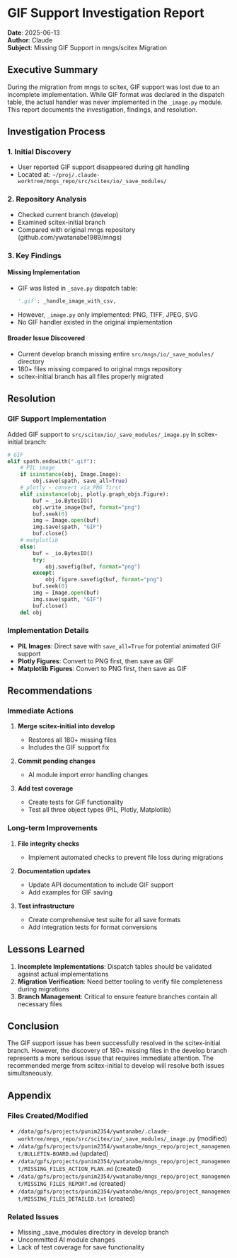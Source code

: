 # GIF Support Investigation Report

**Date**: 2025-06-13  
**Author**: Claude  
**Subject**: Missing GIF Support in mngs/scitex Migration

## Executive Summary

During the migration from mngs to scitex, GIF support was lost due to an incomplete implementation. While GIF format was declared in the dispatch table, the actual handler was never implemented in the `_image.py` module. This report documents the investigation, findings, and resolution.

## Investigation Process

### 1. Initial Discovery
- User reported GIF support disappeared during git handling
- Located at: `~/proj/.claude-worktree/mngs_repo/src/scitex/io/_save_modules/`

### 2. Repository Analysis
- Checked current branch (develop)
- Examined scitex-initial branch
- Compared with original mngs repository (github.com/ywatanabe1989/mngs)

### 3. Key Findings

#### Missing Implementation
- GIF was listed in `_save.py` dispatch table:
  ```python
  '.gif': _handle_image_with_csv,
  ```
- However, `_image.py` only implemented: PNG, TIFF, JPEG, SVG
- No GIF handler existed in the original implementation

#### Broader Issue Discovered
- Current develop branch missing entire `src/mngs/io/_save_modules/` directory
- 180+ files missing compared to original mngs repository
- scitex-initial branch has all files properly migrated

## Resolution

### GIF Support Implementation
Added GIF support to `src/scitex/io/_save_modules/_image.py` in scitex-initial branch:

```python
# GIF
elif spath.endswith(".gif"):
    # PIL image
    if isinstance(obj, Image.Image):
        obj.save(spath, save_all=True)
    # plotly - convert via PNG first
    elif isinstance(obj, plotly.graph_objs.Figure):
        buf = _io.BytesIO()
        obj.write_image(buf, format="png")
        buf.seek(0)
        img = Image.open(buf)
        img.save(spath, "GIF")
        buf.close()
    # matplotlib
    else:
        buf = _io.BytesIO()
        try:
            obj.savefig(buf, format="png")
        except:
            obj.figure.savefig(buf, format="png")
        buf.seek(0)
        img = Image.open(buf)
        img.save(spath, "GIF")
        buf.close()
    del obj
```

### Implementation Details
- **PIL Images**: Direct save with `save_all=True` for potential animated GIF support
- **Plotly Figures**: Convert to PNG first, then save as GIF
- **Matplotlib Figures**: Convert to PNG first, then save as GIF

## Recommendations

### Immediate Actions
1. **Merge scitex-initial into develop**
   - Restores all 180+ missing files
   - Includes the GIF support fix

2. **Commit pending changes**
   - AI module import error handling changes

3. **Add test coverage**
   - Create tests for GIF functionality
   - Test all three object types (PIL, Plotly, Matplotlib)

### Long-term Improvements
1. **File integrity checks**
   - Implement automated checks to prevent file loss during migrations

2. **Documentation updates**
   - Update API documentation to include GIF support
   - Add examples for GIF saving

3. **Test infrastructure**
   - Create comprehensive test suite for all save formats
   - Add integration tests for format conversions

## Lessons Learned

1. **Incomplete Implementations**: Dispatch tables should be validated against actual implementations
2. **Migration Verification**: Need better tooling to verify file completeness during migrations
3. **Branch Management**: Critical to ensure feature branches contain all necessary files

## Conclusion

The GIF support issue has been successfully resolved in the scitex-initial branch. However, the discovery of 180+ missing files in the develop branch represents a more serious issue that requires immediate attention. The recommended merge from scitex-initial to develop will resolve both issues simultaneously.

## Appendix

### Files Created/Modified
- `/data/gpfs/projects/punim2354/ywatanabe/.claude-worktree/mngs_repo/src/scitex/io/_save_modules/_image.py` (modified)
- `/data/gpfs/projects/punim2354/ywatanabe/mngs_repo/project_management/BULLETIN-BOARD.md` (updated)
- `/data/gpfs/projects/punim2354/ywatanabe/mngs_repo/project_management/MISSING_FILES_ACTION_PLAN.md` (created)
- `/data/gpfs/projects/punim2354/ywatanabe/mngs_repo/project_management/MISSING_FILES_REPORT.md` (created)
- `/data/gpfs/projects/punim2354/ywatanabe/mngs_repo/project_management/MISSING_FILES_DETAILED.txt` (created)

### Related Issues
- Missing _save_modules directory in develop branch
- Uncommitted AI module changes
- Lack of test coverage for save functionality